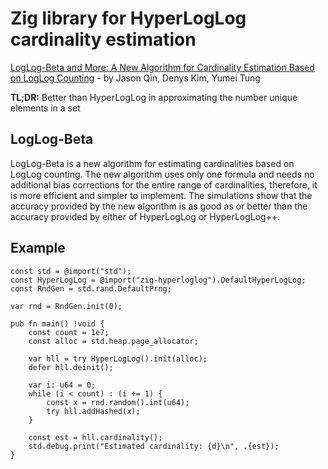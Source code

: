 # Zig library for HyperLogLog cardinality estimation

[LogLog-Beta and More: A New Algorithm for Cardinality Estimation Based on LogLog Counting](https://arxiv.org/pdf/1612.02284.pdf) -
by Jason Qin, Denys Kim, Yumei Tung

**TL;DR:**
Better than HyperLogLog in approximating the number unique elements in a set

## LogLog-Beta

LogLog-Beta is a new algorithm for estimating cardinalities based on LogLog counting. The new algorithm uses only one formula and needs no additional bias corrections for the entire range of cardinalities, therefore, it is more efficient and simpler to implement. The simulations show that the accuracy provided by the new algorithm is as good as or better than the accuracy provided by either of HyperLogLog or HyperLogLog++.

## Example

```zig
const std = @import("std");
const HyperLogLog = @import("zig-hyperloglog").DefaultHyperLogLog;
const RndGen = std.rand.DefaultPrng;

var rnd = RndGen.init(0);

pub fn main() !void {
    const count = 1e7;
    const alloc = std.heap.page_allocator;

    var hll = try HyperLogLog().init(alloc);
    defer hll.deinit();

    var i: u64 = 0;
    while (i < count) : (i += 1) {
        const x = rnd.random().int(u64);
        try hll.addHashed(x);
    }

    const est = hll.cardinality();
    std.debug.print("Estimated cardinality: {d}\n", .{est});
}
```
